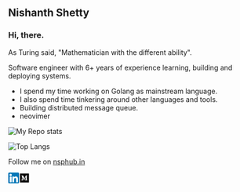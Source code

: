 ## Nishanth Shetty

### Hi, there.

As Turing said, "Mathematician with the different ability". 

Software engineer with 6+ years of experience learning, building and deploying systems.

* I spend my time working on Golang as mainstream language.
* I also spend time tinkering around other languages and tools. 
* Building distributed message queue.
* neovimer


![My Repo stats](https://github-readme-stats.vercel.app/api?username=NishanthSpShetty&theme=onedark&show_icons=true&count_private=true&hide_border=false&title_color=000&layout=compact&)

![Top Langs](https://github-readme-stats.vercel.app/api/top-langs/?username=NishanthSpShetty&layout=compact&show_icons=true&theme=onedark)

Follow me on
[nsphub.in](https://www.nsphub.in)

<a href="https://linkedin.com/in/nishanthspshetty" target="_blank"><img align="left" alt="Nishanth Shetty | LinkedIn" width="22px" src=https://raw.githubusercontent.com/NishanthSpShetty/NishanthSpShetty/master/images/linkedin.png />
<a href="https://medium.com/@nishanthspshetty" target="_blank"><img align="left" alt="Nishanth Shetty | Medium" width="22px" src=https://raw.githubusercontent.com/NishanthSpShetty/NishanthSpShetty/master/images/medium.png />
 
